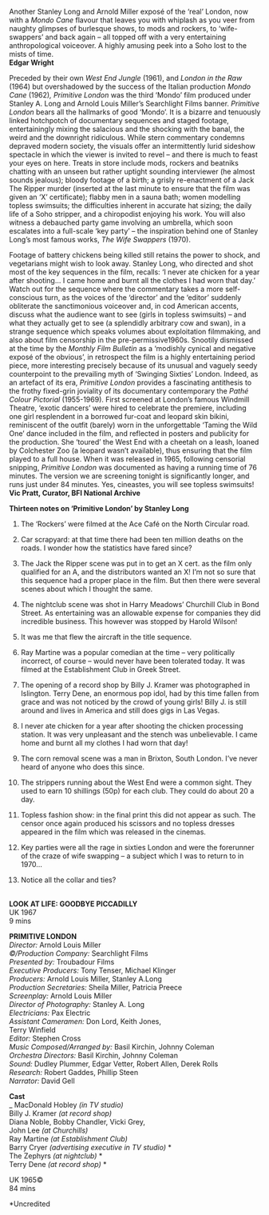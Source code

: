 

Another Stanley Long and Arnold Miller exposé of the ‘real’ London, now with a _Mondo Cane_ flavour that leaves you with whiplash as you veer from naughty glimpses of burlesque shows, to mods and rockers, to ‘wife-swappers’ and back again – all topped off with a very entertaining anthropological voiceover.  A highly amusing peek into a Soho lost to the mists of time.  
**Edgar Wright**

Preceded by their own _West End Jungle_ (1961), and _London in the Raw_ (1964) but overshadowed by the success of the Italian production _Mondo Cane_ (1962)_,_ _Primitive London_ was the third ‘Mondo’ film produced under Stanley A. Long and Arnold Louis Miller’s Searchlight Films banner. _Primitive London_ bears all the hallmarks of good ‘Mondo’. It is a bizarre and tenuously linked hotchpotch of documentary sequences and staged footage, entertainingly mixing the salacious and the shocking with the banal, the weird and the downright ridiculous. While stern commentary condemns depraved modern society, the visuals offer an intermittently lurid sideshow spectacle in which the viewer is invited to revel – and there is much to feast your eyes on here. Treats in store include mods, rockers and beatniks chatting with an unseen but rather uptight sounding interviewer (he almost sounds jealous); bloody footage of a birth; a grisly re-enactment of a Jack The Ripper murder (inserted at the last minute to ensure that the film was given an ‘X’ certificate); flabby men in a sauna bath; women modelling topless swimsuits; the difficulties inherent in accurate hat sizing; the daily life of a Soho stripper, and a chiropodist enjoying his work. You will also witness a debauched party game involving an umbrella, which soon escalates into a full-scale ‘key party’ – the inspiration behind one of Stanley Long’s most famous works, _The Wife Swappers_ (1970).

Footage of battery chickens being killed still retains the power to shock, and vegetarians might wish to look away. Stanley Long, who directed and shot most of the key sequences in the film, recalls: ‘I never ate chicken for a year after shooting… I came home and burnt all the clothes I had worn that day.’ Watch out for the sequence where the commentary takes a more self-conscious turn, as the voices of the ‘director’ and the ‘editor’ suddenly obliterate the sanctimonious voiceover and, in cod American accents, discuss what the audience want to see (girls in topless swimsuits) – and what they actually get to see (a splendidly arbitrary cow and swan), in a strange sequence which speaks volumes about exploitation filmmaking, and also about film censorship in the pre-permissive1960s. Snootily dismissed at the time by the _Monthly Film Bulletin_ as a ‘modishly cynical and negative exposé of the obvious’, in retrospect the film is a highly entertaining period piece, more interesting precisely because of its unusual and vaguely seedy counterpoint to the prevailing myth of ‘Swinging Sixties’ London. Indeed, as an artefact of its era, _Primitive London_ provides a fascinating antithesis to the frothy fixed-grin joviality of its documentary contemporary the _Pathé Colour Pictorial_ (1955-1969). First screened at London’s famous Windmill Theatre, ‘exotic dancers’ were hired to celebrate the premiere, including one girl resplendent in a borrowed fur-coat and leopard skin bikini, reminiscent of the outfit (barely) worn in the unforgettable ‘Taming the Wild One’ dance included in the film, and reflected in posters and publicity for the production. She ‘toured’ the West End with a cheetah on a leash, loaned by Colchester Zoo (a leopard wasn’t available), thus ensuring that the film played to a full house. When it was released in 1965, following censorial snipping, _Primitive London_ was documented as having a running time of 76 minutes. The version we are screening tonight is significantly longer, and runs just under 84 minutes. Yes, cineastes, you will see topless swimsuits!  
**Vic Pratt, Curator, BFI National Archive**

**Thirteen notes on ‘Primitive London’ by Stanley Long**

1. The ‘Rockers’ were filmed at the Ace Café on the North Circular road.

2. Car scrapyard: at that time there had been ten million deaths on the roads.  I wonder how the statistics have fared since?

3. The Jack the Ripper scene was put in to get an X cert. as the film only qualified for an A, and the distributors wanted an X! I’m not so sure that this sequence had a proper place in the film. But then there were several scenes about which I thought the same.

4. The nightclub scene was shot in Harry Meadows’ Churchill Club in Bond Street. As entertaining was an allowable expense for companies they did incredible business. This however was stopped by Harold Wilson!

5. It was me that flew the aircraft in the title sequence.

6. Ray Martine was a popular comedian at the time – very politically incorrect, of course – would never have been tolerated today. It was filmed at the Establishment Club in Greek Street.

7. The opening of a record shop by Billy J. Kramer was photographed in Islington. Terry Dene, an enormous pop idol, had by this time fallen from grace and was not noticed by the crowd of young girls! Billy J. is still around and lives in America and still does gigs in Las Vegas.

8. I never ate chicken for a year after shooting the chicken processing station. It was very unpleasant and the stench was unbelievable. I came home and burnt all my clothes I had worn that day!

9. The corn removal scene was a man in Brixton, South London. I’ve never heard of anyone who does this since.

10. The strippers running about the West End were a common sight.  They used to earn 10 shillings (50p) for each club. They could do about 20  a day.

11. Topless fashion show: in the final print this did not appear as such.  The censor once again produced his scissors and no topless dresses appeared in the film which was released in the cinemas.

12. Key parties were all the rage in sixties London and were the forerunner of the craze of wife swapping – a subject which I was to return to in 1970…

13. Notice all the collar and ties?
<br><br>

**LOOK AT LIFE: GOODBYE PICCADILLY**<br>
UK 1967<br>
9 mins

**PRIMITIVE LONDON**<br>
_Director:_ Arnold Louis Miller<br>
_©/Production Company:_ Searchlight Films<br>
_Presented by:_ Troubadour Films<br>
_Executive Producers:_ Tony Tenser, Michael Klinger<br>
_Producers:_ Arnold Louis Miller, Stanley A.Long<br>
_Production Secretaries:_ Sheila Miller,  Patricia Preece<br>
_Screenplay:_ Arnold Louis Miller<br>
_Director of Photography:_ Stanley A. Long<br>
_Electricians:_ Pax Electric<br>
_Assistant Cameramen:_ Don Lord, Keith Jones,  
Terry Winfield<br>
_Editor:_ Stephen Cross<br>
_Music Composed/Arranged by:_ Basil Kirchin, Johnny Coleman<br>
_Orchestra Directors:_ Basil Kirchin, Johnny Coleman<br>
_Sound:_ Dudley Plummer, Edgar Vetter,  Robert Allen, Derek Rolls<br>
_Research:_ Robert Gaddes, Phillip Steen<br>
_Narrator:_ David Gell<br>

**Cast**<br>_
MacDonald Hobley _(in TV studio)_  
Billy J. Kramer _(at record shop)_<br>
Diana Noble, Bobby Chandler, Vicki Grey,  
John Lee _(at Churchills)_<br>
Ray Martine _(at Establishment Club)_<br>
Barry Cryer _(advertising executive in TV studio)_ *<br>
The Zephyrs _(at nightclub)_ *<br>
Terry Dene _(at record shop)_ *<br>

UK 1965©<br>
84 mins

*Uncredited
<br><br>
<!--stackedit_data:
eyJoaXN0b3J5IjpbNjQzNzUyMzc4XX0=
-->